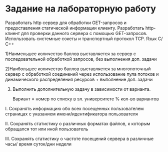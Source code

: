 # Задание на лабораторную работу

Разработать http сервер для обработки GET-запросов и предоставления статической информации клиенту. Разработать http-клиент для проверки данного сервера с помощью GET-запросов. Использовать системные сокеты и транспортный протокол TCP. Язык С/С++

1)Наименьшее количество баллов выставляется за сервер с последовательной обработкой запросов, без выполнения доп. задачи

2)Наибольшее количество баллов выставляется за многопоточный сервер с обработкой соединений через использование пула потоков и динамического распределения ресурсов + выполнение доп. задачи

3) Выполнить дополнительную задачу в зависимости от варианта. 

    Вариант = номер по списку в эл. университете % кол-во вариантов

I. Сохранять информацию обо всех посещенных пользователем страницах с указанием имени/идентификатора пользователя

II. Сохранять статистику о различных форматах файлов, к которым обращался тот или иной пользователь

III. Сохранять статистику о частоте посещений сервера в различные часы/ время суток/дни недели

